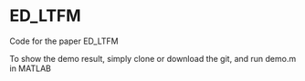 # ED_LTFM
Code for the paper ED_LTFM

To show the demo result, simply clone or download the git, and run demo.m in MATLAB
